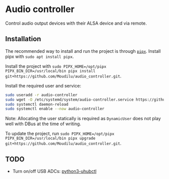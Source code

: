 # Audio controller

Control audio output devices with their ALSA device and via remote.

## Installation

The recommended way to install and run the project is through [`pipx`](https://python-poetry.org/).
Install pipx with `sudo apt install pipx`.

Install the project with `sudo PIPX_HOME=/opt/pipx PIPX_BIN_DIR=/usr/local/bin pipx install git+https://github.com/Moudilu/audio_controller.git`.

Install the required user and service:

```bash
sudo useradd -r audio-controller
sudo wget -O /etc/systemd/system/audio-controller.service https://github.com/Moudilu/audio_controller/raw/refs/heads/main/resources/audio-controller.service
sudo systemctl daemon-reload
sudo systemctl enable --now audio-controller
```

Note: Allocating the user statically is required as `DynamicUser` does not play well with DBus at the time of writing.

To update the project, run `sudo PIPX_HOME=/opt/pipx PIPX_BIN_DIR=/usr/local/bin pipx upgrade git+https://github.com/Moudilu/audio_controller.git`.

## TODO

- Turn on/off USB ADCs: [python3-uhubctl](https://github.com/nbuchwitz/python3-uhubctl)